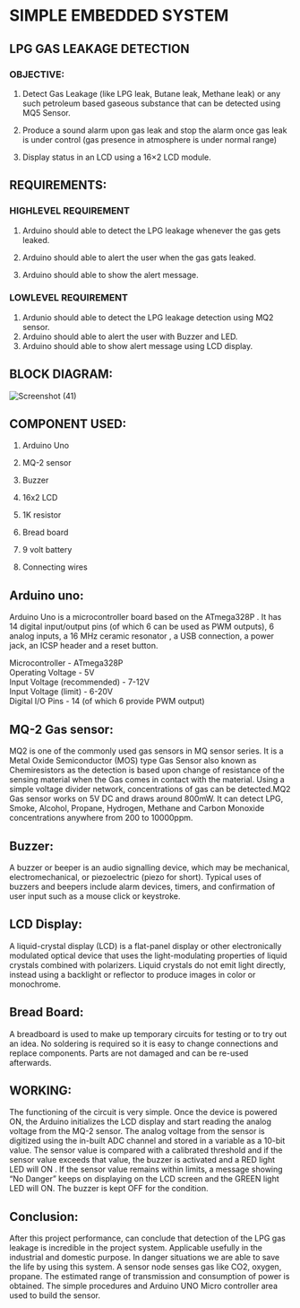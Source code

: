 # SIMPLE EMBEDDED SYSTEM
## LPG GAS LEAKAGE DETECTION 
### OBJECTIVE:
       
1) Detect Gas Leakage (like LPG leak, Butane leak,
Methane leak) or any such petroleum based gaseous substance that can be detected
using MQ5 Sensor.

2) Produce a sound alarm upon gas leak and stop the
alarm once gas leak is under control (gas presence in atmosphere is under
normal range)

3) Display status in an LCD using a 16×2 LCD module.



## REQUIREMENTS:

### HIGHLEVEL REQUIREMENT

1) Arduino should able to detect the LPG leakage whenever the gas gets
leaked. 

2) Arduino should able to alert the user when the gas gats leaked.

3) Arduino should able to show the alert message.
### LOWLEVEL REQUIREMENT

1) Ardunio should able to detect the LPG leakage detection using MQ2
sensor.
2) Arduino should able to alert the user with Buzzer and LED. 
3) Arduino should able to show alert message using LCD display.

## BLOCK DIAGRAM:
![Screenshot (41)](https://user-images.githubusercontent.com/98970879/154854621-d5d61c6b-68ba-47f0-98c4-b890a0c37d54.png) 








 
  
 
 
  
  
 



 

 

## COMPONENT USED:



1) Arduino Uno
2) MQ-2 sensor
 3) Buzzer

4) 16x2 LCD     
5) 1K resistor



6) Bread board

7) 9 volt battery
8) Connecting wires



 



## Arduino uno:



 Arduino Uno is a microcontroller board based on
the ATmega328P . It has 14 digital input/output pins (of which 6 can be used as
PWM outputs), 6 analog inputs, a 16 MHz ceramic resonator , a USB connection, a
power jack, an ICSP header and a reset button.




 
  
Microcontroller - ATmega328P 
<br> Operating Voltage - 5V
<br>Input Voltage (recommended) - 7-12V
<br>Input Voltage (limit) - 6-20V
<br>Digital I/O Pins - 14 (of which 6 provide PWM output)


  
 
 
  
  ## MQ-2 Gas sensor:


  
  
   


  
 
 
  
   


  
  
   


  
 
 
  
  MQ2 is
  one of the commonly used gas sensors in MQ sensor series. It is a Metal Oxide
  Semiconductor (MOS) type Gas Sensor also known as Chemiresistors as
  the detection is based upon change of resistance of the sensing material when
  the Gas comes in contact with the material. Using a simple voltage divider
  network, concentrations of gas can be detected.MQ2 Gas sensor works on 5V DC
  and draws around 800mW. It can detect LPG, Smoke, Alcohol,
  Propane, Hydrogen, Methane and Carbon Monoxide concentrations
  anywhere from 200 to 10000ppm.


 ## Buzzer:


  A
  buzzer or beeper is an audio signalling device, which may be
  mechanical, electromechanical, or piezoelectric (piezo for short).
  Typical uses of buzzers and beepers include alarm devices, timers, and
  confirmation of user input such as a mouse click or keystroke.


  ## LCD Display:


  A
  liquid-crystal display (LCD) is a flat-panel display or other
  electronically modulated optical device that uses the light-modulating
  properties of liquid crystals combined with polarizers. Liquid crystals
  do not emit light directly, instead using a backlight or reflector to produce
  images in color or monochrome.


  ## Bread Board:


  A breadboard is used to make up temporary
  circuits for testing or to try out an idea. No soldering is required
  so it is easy to change connections and replace components. Parts are not
  damaged and can be re-used afterwards.


 ## WORKING:


  The functioning of the circuit is very
  simple. Once the device is powered ON, the Arduino initializes the LCD
  display and start reading the analog voltage from the MQ-2 sensor. The analog
  voltage from the sensor is digitized using the in-built ADC channel and
  stored in a variable as a 10-bit value. The sensor value is compared with a
  calibrated threshold and if the sensor value exceeds that value, the buzzer
  is activated and a RED light LED will ON . If the sensor value remains within
  limits, a message showing “No Danger” keeps on displaying on the LCD screen
  and the GREEN light LED will ON. The buzzer is kept OFF for the condition.


  

   ## Conclusion:


  

  After this project
  performance, can conclude that detection of the LPG gas leakage is incredible
  in the project system. Applicable usefully in the industrial and domestic purpose.
  In danger situations we are able to save the life by using this system. A sensor node senses gas like CO2, oxygen,
  propane. The estimated range of transmission and consumption of power is obtained. The simple procedures and Arduino UNO Micro controller area used to
  build the sensor.


   


   


   


  
  
   


  
 


